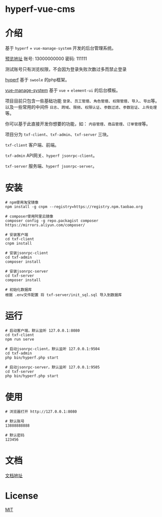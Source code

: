 # hyperf-vue-cms

# 介绍
基于 `hyperf` + `vue-manage-system` 开发的后台管理系统。

[预览地址](https://admin.fengfengphp.com) 账号: 13000000000 密码: 111111

测试账号只有浏览权限，不会因为登录失败次数过多而禁止登录

[hyperf](https://github.com/hyperf/hyperf) 基于 `swoole` 的php框架。

[vue-manage-system](https://github.com/lin-xin/vue-manage-system) 基于 `vue` + `element-ui` 的后台模板。

项目目前只包含一些基础功能 `登录`、`员工管理`、`角色管理`、`权限管理`、`导入`、`导出`等。以及一些常用的中间件 `日志`、`跨域`、`限频`、`权限认证`、`参数过滤`、`参数验证`、`上传处理`等。

你可以基于此直接开发你想要的功能，如： `内容管理`、`商品管理`、`订单管理`等。

项目分为 `txf-client`、`txf-admin`、`txf-server` 三块。

`txf-client` 客户端、前端。

`txf-admin` API网关、`hyperf jsonrpc-client`。

`txf-server` 服务端、`hyperf jsonrpc-server`。

# 安装
```
# npm使用淘宝镜像
npm install -g cnpm --registry=https://registry.npm.taobao.org

# composer使用阿里云镜像
composer config -g repo.packagist composer https://mirrors.aliyun.com/composer/

# 安装客户端
cd txf-client
cnpm install

# 安装jsonrpc-client
cd txf-admin
composer install

# 安装jsonrpc-server
cd txf-server
composer install

# 初始化数据库
根据 .env文件配置 将 txf-server/init_sql.sql 导入到数据库
```

# 运行
```
# 启动客户端，默认监听 127.0.0.1:8080
cd txf-client
npm run serve

# 启动jsonrpc-client，默认监听 127.0.0.1:9504
cd txf-admin
php bin/hyperf.php start

# 启动jsonrpc-server，默认监听 127.0.0.1:9505
cd txf-server
php bin/hyperf.php start
```

# 使用
```
# 浏览器打开 http://127.0.0.1:8080

# 默认账号
13888888888

# 默认密码
123456

```

# 文档
[文档地址](http://wiki.fengfengphp.com)

# License
[MIT](https://github.com/txf19870527/hyperf-vue-cms/blob/master/LICENSE)